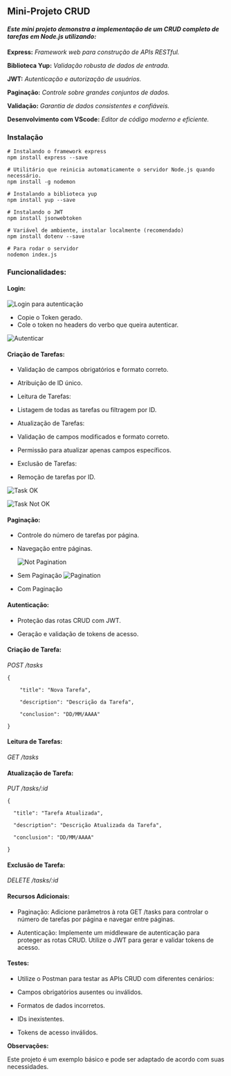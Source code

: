 
## Mini-Projeto CRUD

#### _Este mini projeto demonstra a implementação de um CRUD completo de tarefas em Node.js utilizando:_

**Express:** *Framework web para construção de APIs RESTful.*

**Biblioteca Yup:** *Validação robusta de dados de entrada.*

**JWT:** *Autenticação e autorização de usuários.*

**Paginação:** *Controle sobre grandes conjuntos de dados.*

**Validação:** *Garantia de dados consistentes e confiáveis.*

**Desenvolvimento com VScode:** *Editor de código moderno e eficiente.*

### Instalação
```
# Instalando o framework express 
npm install express --save
```
```
# Utilitário que reinicia automaticamente o servidor Node.js quando necessário.
npm install -g nodemon
```
```
# Instalando a biblioteca yup
npm install yup --save
```
```
# Instalando o JWT 
npm install jsonwebtoken
```
```
# Variável de ambiente, instalar localmente (recomendado)
npm install dotenv --save
```
```
# Para rodar o servidor
nodemon index.js
```

### Funcionalidades:

#### Login:

![Login para autenticação](login.png)

* Copie o Token gerado.
* Cole o token no headers do verbo que queira autenticar.
  
![Autenticar](autentication.png)

#### Criação de Tarefas:

* Validação de campos obrigatórios e formato correto.

* Atribuição de ID único.

* Leitura de Tarefas:

* Listagem de todas as tarefas ou filtragem por ID.

* Atualização de Tarefas:

* Validação de campos modificados e formato correto.

* Permissão para atualizar apenas campos específicos.

* Exclusão de Tarefas:

* Remoção de tarefas por ID.

![Task OK](taskOk.png)

![Task Not OK](errValidation.png)


#### Paginação:

* Controle do número de tarefas por página.

* Navegação entre páginas.

  ![Not Pagination](notPagination.png)
* Sem Paginação
  ![Pagination](pagination.png)

* Com Paginação

#### Autenticação:

* Proteção das rotas CRUD com JWT.

* Geração e validação de tokens de acesso.

#### Criação de Tarefa:

*POST /tasks*

```
{

    "title": "Nova Tarefa",

    "description": "Descrição da Tarefa",

    "conclusion": "DD/MM/AAAA"

}
````
#### Leitura de Tarefas:

*GET /tasks*

#### Atualização de Tarefa:

*PUT /tasks/:id*
```
{

  "title": "Tarefa Atualizada",

  "description": "Descrição Atualizada da Tarefa",

  "conclusion": "DD/MM/AAAA"

}
```
#### Exclusão de Tarefa:

*DELETE /tasks/:id*

#### Recursos Adicionais:

* Paginação: Adicione parâmetros à rota GET /tasks para controlar o número de tarefas por página e navegar entre páginas.

* Autenticação: Implemente um middleware de autenticação para proteger as rotas CRUD. Utilize o JWT para gerar e validar tokens de acesso.

#### Testes:

* Utilize o Postman para testar as APIs CRUD com diferentes cenários:

* Campos obrigatórios ausentes ou inválidos.

* Formatos de dados incorretos.

* IDs inexistentes.

* Tokens de acesso inválidos.

**Observações:**

Este projeto é um exemplo básico e pode ser adaptado de acordo com suas necessidades.
